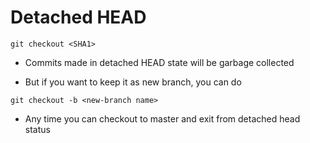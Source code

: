 # Detached HEAD

`git checkout <SHA1>`

- Commits made in detached HEAD state will be garbage collected

- But if you want to keep it as new branch, you can do 

`git checkout -b <new-branch name>`

- Any time you can checkout to master and exit from detached head status